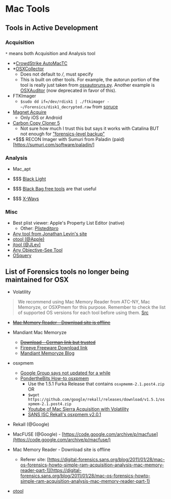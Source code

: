 # Mac Tools

## Tools in Active Development

### Acquisition

`*` means both Acquisition and Analysis tool

- *[CrowdStrike AutoMacTC](https://github.com/CrowdStrike/automactc)
- *[OSXCollector](https://github.com/Yelp/osxcollector)
  - Does not default to */*, must specify
  - This is built on other tools. For example, the autorun portion of the tool is really just taken from [osxautoruns.py](https://micksmix.wordpress.com/2011/06/29/mac-os-x-auto-run-locations/). Another example is [OSXAuditor](https://github.com/jipegit/OSXAuditor) (now deprecated in favor of this).
- FTKImager
  - `$sudo dd if=/dev/rdisk1 | ./ftkimager - ~/Forensics/disk1_decrypted.raw` from [soruce](https://medium.com/@bromiley/imaging-with-apple-ftkimager-c529c174497a)
- [Magnet Acquire](https://www.magnetforensics.com/resources/magnet-acquire/)
  - Only iOS or Android
- [Carbon Copy Cloner 5](https://bombich.com/)
  - Not sure how much I trust this but says it works with Catalina BUT not enough for ["forensics-level backup"](https://bombich.com/kb/ccc3/block-level-copy)
- *$$$ RECON Imager with Sumuri from Paladin (paid)[https://sumuri.com/software/paladin/]

### Analysis

- Mac_apt

- $$$ [Black Light](https://www.blackbagtech.com/products/blacklight/) 

- $$$ [Black Bag free tools](https://www.blackbagtech.com/resources/free-tools/) are that useful

- $$$ [X-Ways](https://www.x-ways.net/)

### Misc

- Best plist viewer: Apple's Property List Editor (native)
  - Other: [Plisteditpro](https://www.fatcatsoftware.com/plisteditpro/) 
- [Any tool from Jonathan Levin's site](newosxbook.com/tools)
- [otool (@Apple)](https://www.unix.com/man-page/osx/1/otool/)
- [jtool (@JLev)](http://www.newosxbook.com/tools/jtool.html)
- [Any Objective-See Tool](https://objective-see.com/products.html)
- [OSquery](https://github.com/osquery/osquery)


## List of Forensics tools no longer being maintained for OSX

* Volatility

> We recommend using Mac Memory Reader from ATC-NY, Mac Memoryze, or OSXPmem for this purpose. Remember to check the list of supported OS versions for each tool before using them. [Src](https://github.com/volatilityfoundation/volatility/wiki/Mac)

* [~~Mac Memory Reader - Download site is offline~~](https://digital-forensics.sans.org/blog/2011/01/28/mac-os-forensics-howto-simple-ram-acquisition-analysis-mac-memory-reader-part-1)
* Mandiant Mac Memoryze
  - ~~[Download - German link but trusted](https://www.fireeye.com/services/freeware/memoryze-for-the-mac.html)~~
  - [Fireeye Freeware Download link](https://www.fireeye.com/services/freeware/memoryze.html)
  - [Mandiant Memoryze Blog](https://digital-forensics.sans.org/blog/2010/11/08/digital-forensics-howto-memory-analysis-mandiant-memoryze)

* osxpmem 
  * [Google Group says not updated for a while](https://groups.google.com/forum/#!topic/rekall-discuss/fUvzOERzQMw)
  * [PondertheBits How-to osxpmem](https://ponderthebits.com/2017/02/osx-mac-memory-acquisition-and-analysis-using-osxpmem-and-volatility/)
    * Use the 1.5.1 Furka Release that contains `osxpmemm-2.1.post4.zip` OR
    * `$wget https://github.com/google/rekall/releases/download/v1.5.1/osxpmem-2.1.post4.zip`
    * [Youtube of Mac Sierra Acquisition with Volatility](https://www.youtube.com/watch?v=wmU3MlHZxg8)
    * [SANS ISC Rekall's osxpmem v2.0.1](https://isc.sans.edu/forums/diary/An+Introduction+to+Mac+memory+forensics/20989/)
* Rekall (@Google)  
* MacFUSE (@Google) - [https://code.google.com/archive/p/macfuse](https://code.google.com/archive/p/macfuse/)
* Mac Memory Reader - Download site is offline
  * Referer site: [https://digital-forensics.sans.org/blog/2011/01/28/mac-os-forensics-howto-simple-ram-acquisition-analysis-mac-memory-reader-part-1](https://digital-forensics.sans.org/blog/2011/01/28/mac-os-forensics-howto-simple-ram-acquisition-analysis-mac-memory-reader-part-1)
* [otool](https://github.com/gdbinit/otool-ng)

